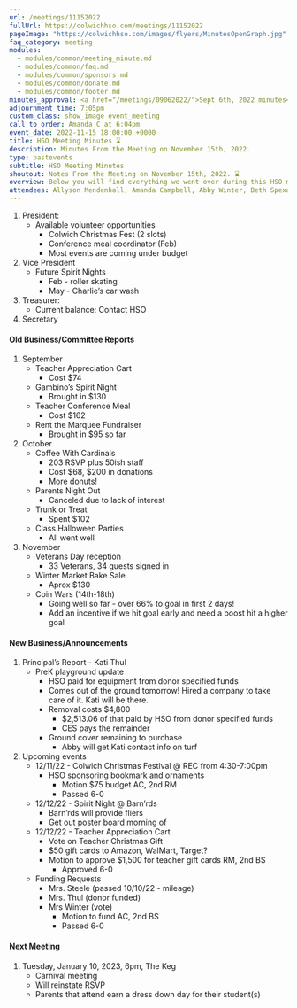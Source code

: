 ```yaml
---
url: /meetings/11152022
fullUrl: https://colwichhso.com/meetings/11152022
pageImage: "https://colwichhso.com/images/flyers/MinutesOpenGraph.jpg"
faq_category: meeting
modules:
  - modules/common/meeting_minute.md
  - modules/common/faq.md
  - modules/common/sponsors.md
  - modules/common/donate.md
  - modules/common/footer.md
minutes_approval: <a href="/meetings/09062022/">Sept 6th, 2022 minutes</a> - Approved 3-0
adjournment_time: 7:05pm
custom_class: show_image event_meeting
call_to_order: Amanda C at 6:04pm
event_date: 2022-11-15 18:00:00 +0000
title: HSO Meeting Minutes ⌛
description: Minutes From the Meeting on November 15th, 2022.
type: pastevents
subtitle: HSO Meeting Minutes
shoutout: Notes From the Meeting on November 15th, 2022. ⌛
overview: Below you will find everything we went over during this HSO meeting.
attendees: Allyson Mendenhall, Amanda Campbell, Abby Winter, Beth Spexarth, Kati Thul, Rhonda McCurry
---
```

1. President:
   * Available volunteer opportunities
       * Colwich Christmas Fest (2 slots)
       * Conference meal coordinator (Feb)
       * Most events are coming under budget
2. Vice President
   * Future Spirit Nights
       * Feb - roller skating
       * May - Charlie’s car wash
3. Treasurer:
   * Current balance: Contact HSO
4. Secretary

#### Old Business/Committee Reports

1. September
    * Teacher Appreciation Cart
        * Cost $74
    * Gambino’s Spirit Night
        * Brought in $130
    * Teacher Conference Meal
        * Cost $162
    * Rent the Marquee Fundraiser
        * Brought in $95 so far 
2. October
    * Coffee With Cardinals
        * 203 RSVP plus 50ish staff
        * Cost $68, $200 in donations
        * More donuts!
    * Parents Night Out
        * Canceled due to lack of interest
    * Trunk or Treat
        * Spent $102
    * Class Halloween Parties
        * All went well
3. November
    * Veterans Day reception
        * 33 Veterans, 34 guests signed in
    * Winter Market Bake Sale
        * Aprox $130
    * Coin Wars (14th-18th)
        * Going well so far - over 66% to goal in first 2 days!
        * Add an incentive if we hit goal early and need a boost hit a higher goal

#### New Business/Announcements

1. Principal’s Report - Kati Thul
    * PreK playground update
        * HSO paid for equipment from donor specified funds
        * Comes out of the ground tomorrow!  Hired a company to take care of it.  Kati will be there.
        * Removal costs $4,800
            * $2,513.06 of that paid by HSO from donor specified funds
            * CES pays the remainder
        * Ground cover remaining to purchase
            * Abby will get Kati contact info on turf
2. Upcoming events
    * 12/11/22 - Colwich Christmas Festival @ REC from 4:30-7:00pm
        * HSO sponsoring bookmark and ornaments
            * Motion $75 budget AC, 2nd RM
            * Passed 6-0
    * 12/12/22 - Spirit Night @ Barn’rds
        * Barn’rds will provide fliers
        * Get out poster board morning of
    * 12/12/22 - Teacher Appreciation Cart
        * Vote on Teacher Christmas Gift
        * $50 gift cards to Amazon, WalMart, Target?
        * Motion to approve $1,500 for teacher gift cards RM, 2nd BS
            * Approved 6-0
    * Funding Requests
        * Mrs. Steele (passed 10/10/22 - mileage)
        * Mrs. Thul (donor funded)
        * Mrs Winter (vote)
            * Motion to fund AC, 2nd BS
            * Passed 6-0

#### Next Meeting

1. Tuesday, January 10, 2023, 6pm, The Keg
    * Carnival meeting
    * Will reinstate RSVP
    * Parents that attend earn a dress down day for their student(s)


